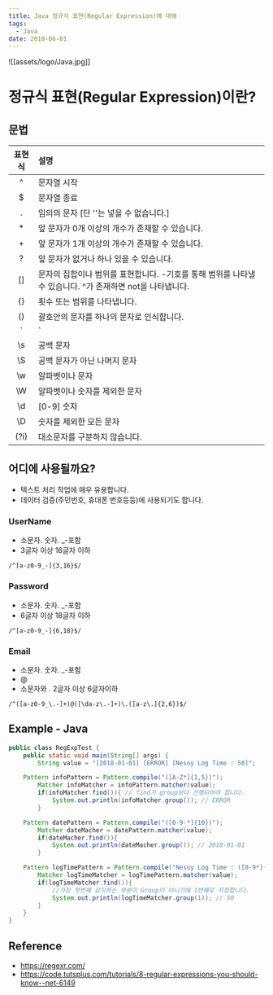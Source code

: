 ```yaml
---
title: Java 정규식 표현(Regular Expression)에 대해
tags:
  - Java
date: 2018-06-01
---
```


![[assets/logo/Java.jpg]]

# 정규식 표현(Regular Expression)이란?

## 문법

| 표현식 | 설명 |
|:-:|:--|
| ^ | 문자열 시작 |
| $ | 문자열 종료 |
| . | 임의의 문자 [단 '\'는 넣을 수 없습니다.] |
| * | 앞 문자가 0개 이상의 개수가 존재할 수 있습니다. |
| + | 앞 문자가 1개 이상의 개수가 존재할 수 있습니다. |
| ? | 앞 문자가 없거나 하나 있을 수 있습니다. |
| [] | 문자의 집합이나 범위를 표현합니다. -기호를 통해 범위를 나타낼 수 있습니다. ^가 존재하면 not을 나타냅니다. |
| {} | 횟수 또는 범위를 나타냅니다. |
| () | 괄호안의 문자를 하나의 문자로 인식합니다. |
| `|` | 패턴을 OR 연산을 수행할 때 사용합니다. |
| \s | 공백 문자 |
| \S | 공백 문자가 아닌 나머지 문자 |
| \w | 알파벳이나 문자 |
| \W | 알파벳이나 숫자를 제외한 문자 |
| \d | [0-9] 숫자 |
| \D | 숫자를 제외한 모든 문자 |
| (?i) | 대소문자를 구분하지 않습니다. |


## 어디에 사용될까요?
- 텍스트 처리 작업에 매우 유용합니다.
- 데이터 검증(주민번호, 휴대폰 번호등등)에 사용되기도 합니다.

### UserName
- 소문자. 숫자. _-포함
- 3글자 이상 16글자 이하

```
/^[a-z0-9_-]{3,16}$/
```

### Password
- 소문자. 숫자. _-포함
- 6글자 이상 18글자 이하

```
/^[a-z0-9_-]{6,18}$/
```

### Email
- 소문자. 숫자. _-포함
- @
- 소문자와 . 2글자 이상 6글자이하

```
/^([a-z0-9_\.-]+)@([\da-z\.-]+)\.([a-z\.]{2,6})$/
```

## Example - Java

```java
public class RegExpTest {
	public static void main(String[] args) {
		String value = "[2018-01-01] [ERROR] [Nesoy Log Time : 50]";

    Pattern infoPattern = Pattern.compile("([A-Z*]{1,5})");
		Matcher infoMatcher = infoPattern.matcher(value);
		if(infoMatcher.find()){ // find가 group보다 선행되어야 합니다.
			System.out.println(infoMatcher.group()); // ERROR
		}

    Pattern datePattern = Pattern.compile("([0-9-*]{10})");
		Matcher dateMacher = datePattern.matcher(value);
		if(dateMacher.find()){
			System.out.println(dateMacher.group()); // 2018-01-01
		}

    Pattern logTimePattern = Pattern.compile("Nesoy Log Time : ([0-9*]{1,10})");
		Matcher logTimeMatcher = logTimePattern.matcher(value);
		if(logTimeMatcher.find()){
			//가장 첫번째 감지하는 부분이 Group이 아니기에 1번째로 지정합니다.
			System.out.println(logTimeMatcher.group(1)); // 50
		}
	}
}
```


## Reference
- <https://regexr.com/>
- <https://code.tutsplus.com/tutorials/8-regular-expressions-you-should-know--net-6149>
